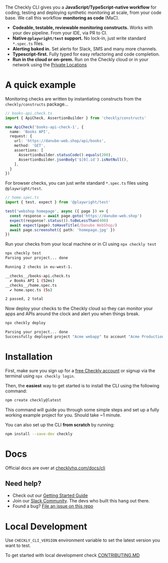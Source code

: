 The Checkly CLI gives you a **JavaScript/TypeScript-native workflow** for coding, testing and deploying synthetic 
monitoring at scale, from your code base. We call this workflow **monitoring as code** (MaC).

- **Codeable, testable, reviewable monitoring constructs.** Works with your dev pipeline. From your IDE, via PR to CI.
- **Native `@playwright/test` support.** No lock-in, just write standard `*.spec.ts` files.
- **Alerting baked in.** Set alerts for Slack, SMS and many more channels.
- **Typescript-first.** Fully typed for easy refactoring and code completion.
- **Run in the cloud or on-prem.** Run on the Checkly cloud or in your network using the [Private Locations](https://www.checklyhq.com/docs/private-locations/)

# A quick example

Monitoring checks are written by instantiating constructs from the `checkly/constructs` package...

```ts
// books-api.check.ts
import { ApiCheck, AssertionBuilder } from 'checkly/constructs'

new ApiCheck('books-api-check-1', {
  name: 'Books API',
  request: {
    url: 'https://danube-web.shop/api/books',
    method: 'GET',
    assertions: [
      AssertionBuilder.statusCode().equals(200),
      AssertionBuilder.jsonBody('$[0].id').isNotNull(),
    ],
  }
})
```
For browser checks, you can just write standard `*.spec.ts` files using `@playwright/test`.

```ts
// home.spec.ts
import { test, expect } from '@playwright/test'

test('webshop homepage', async ({ page }) => {
  const response = await page.goto('https://danube-web.shop')
  expect(response?.status()).toBeLessThan(400)
  await expect(page).toHaveTitle(/Danube WebShop/)
  await page.screenshot({ path: 'homepage.jpg' })
})
```

Run your checks from your local machine or in CI  using `npx checkly test`

```bash
npx checkly test
Parsing your project... done

Running 2 checks in eu-west-1.

__checks__/books-api.check.ts
  ✔ Books API 1 (52ms)
__checks__/home.spec.ts  
  ✔ home.spec.ts (5s)

2 passed, 2 total
```

Now deploy your checks to the Checkly cloud so they can monitor your apps and APIs around the clock and alert you when things break.

```bash
npx checkly deploy

Parsing your project... done
Successfully deployed project "Acme webapp" to account "Acme Production".
```

# Installation

First, make sure you sign up for a [free Checkly account](https://app.checklyhq.com/signup) or signup via the terminal using
`npx checkly login`.

Then, the **easiest** way to get started is to install the CLI using the following command:

```bash
npm create checkly@latest
```
This command will guide you through some simple steps and set up a fully working example project for you. Should take 
~1 minute.

You can also set up the CLI **from scratch** by running:

```bash
npm install --save-dev checkly
```

# Docs

Official docs are over at [checklyhq.com/docs/cli](https://checklyhq.com/docs/cli/)

## Need help? 

- Check out our [Getting Started Guide](https://checklyhq.com/docs/cli/)
- Join our [Slack Community](https://checklyhq.com/slack). The devs who built this hang out there.
- Found a bug? [File an issue on this repo](https://github.com/checkly/checkly-cli/issues/new/choose)

# Local Development

Use `CHECKLY_CLI_VERSION` environment variable to set the latest version you want to test.

To get started with local development check [CONTRIBUTING.MD](https://github.com/checkly/checkly-cli/blob/main/CONTRIBUTING.md)
